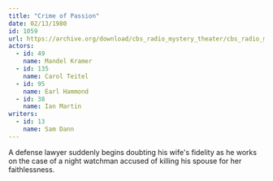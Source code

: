 ```yaml
---
title: "Crime of Passion"
date: 02/13/1980
id: 1059
url: https://archive.org/download/cbs_radio_mystery_theater/cbs_radio_mystery_theater-1051-1100.zip/cbs_radio_mystery_theater-1051-1100%2Fcbsrmt_1059_crime_of_passion.mp3
actors:  
  - id: 49
    name: Mandel Kramer  
  - id: 135
    name: Carol Teitel  
  - id: 95
    name: Earl Hammond  
  - id: 38
    name: Ian Martin
writers:  
  - id: 13
    name: Sam Dann
---
```

A defense lawyer suddenly begins doubting his wife's fidelity as he works on the case of a night watchman accused of killing his spouse for her faithlessness.